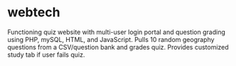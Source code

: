 # webtech
Functioning quiz website with multi-user login portal and question grading using PHP, mySQL, HTML, and JavaScript. Pulls 10 random geography questions from a CSV/question bank and grades quiz. Provides customized study tab if user fails quiz.
